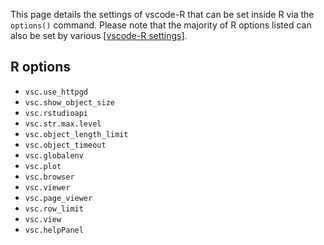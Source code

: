 This page details the settings of vscode-R that can be set inside R via the `options()` command. Please note that the majority of R options listed can also be set by various [[vscode-R settings]]().

## R options

- `vsc.use_httpgd`
- `vsc.show_object_size`
- `vsc.rstudioapi`
- `vsc.str.max.level`
- `vsc.object_length_limit`
- `vsc.object_timeout`
- `vsc.globalenv`
- `vsc.plot`
- `vsc.browser`
- `vsc.viewer`
- `vsc.page_viewer`
- `vsc.row_limit`
- `vsc.view`
- `vsc.helpPanel`
